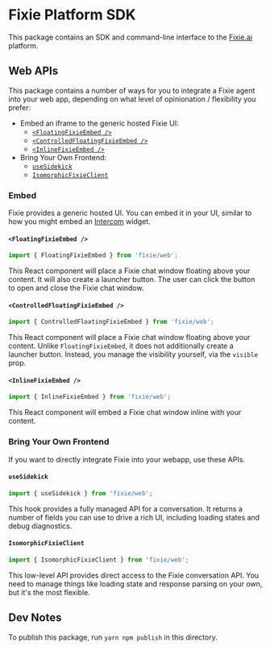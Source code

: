 # Fixie Platform SDK

This package contains an SDK and command-line interface to the [Fixie.ai](https://fixie.ai) platform.

## Web APIs

This package contains a number of ways for you to integrate a Fixie agent into your web app, depending on what level of opinionation / flexibility you prefer:

- Embed an iframe to the generic hosted Fixie UI:
  - [`<FloatingFixieEmbed />`](#floatingfixieembed)
  - [`<ControlledFloatingFixieEmbed />`](#controlledfloatingfixieembed)
  - [`<InlineFixieEmbed />`](#inlinefixieembed)
- Bring Your Own Frontend:
  - [`useSidekick`](#usesidekick)
  - [`IsomorphicFixieClient`](#isomorphicfixieclient)

### Embed

Fixie provides a generic hosted UI. You can embed it in your UI, similar to how you might embed an [Intercom](https://www.intercom.com/) widget.

#### `<FloatingFixieEmbed />`

```ts
import { FloatingFixieEmbed } from 'fixie/web';
```

This React component will place a Fixie chat window floating above your content. It will also create a launcher button. The user can click the button to open and close the Fixie chat window.

#### `<ControlledFloatingFixieEmbed />`

```ts
import { ControlledFloatingFixieEmbed } from 'fixie/web';
```

This React component will place a Fixie chat window floating above your content. Unlike `FloatingFixieEmbed`, it does not additionally create a launcher button. Instead, you manage the visibility yourself, via the `visible` prop.

#### `<InlineFixieEmbed />`

```ts
import { InlineFixieEmbed } from 'fixie/web';
```

This React component will embed a Fixie chat window inline with your content.

### Bring Your Own Frontend

If you want to directly integrate Fixie into your webapp, use these APIs.

#### `useSidekick`

```ts
import { useSidekick } from 'fixie/web';
```

This hook provides a fully managed API for a conversation. It returns a number of fields you can use to drive a rich UI, including loading states and debug diagnostics.

#### `IsomorphicFixieClient`

```ts
import { IsomorphicFixieClient } from 'fixie/web';
```

This low-level API provides direct access to the Fixie conversation API. You need to manage things like loading state and response parsing on your own, but it's the most flexible.

## Dev Notes

To publish this package, run `yarn npm publish` in this directory.
